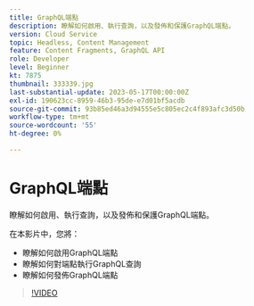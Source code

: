 ```yaml
---
title: GraphQL端點
description: 瞭解如何啟用、執行查詢，以及發佈和保護GraphQL端點。
version: Cloud Service
topic: Headless, Content Management
feature: Content Fragments, GraphQL API
role: Developer
level: Beginner
kt: 7875
thumbnail: 333339.jpg
last-substantial-update: 2023-05-17T00:00:00Z
exl-id: 190623cc-8959-46b3-95de-e7d01bf5acdb
source-git-commit: 93b85ed46a3d94555e5c805ec2c4f893afc3d50b
workflow-type: tm+mt
source-wordcount: '55'
ht-degree: 0%

---
```


# GraphQL端點

瞭解如何啟用、執行查詢，以及發佈和保護GraphQL端點。

在本影片中，您將：

+ 瞭解如何啟用GraphQL端點
+ 瞭解如何對端點執行GraphQL查詢
+ 瞭解如何發佈GraphQL端點

>[!VIDEO](https://video.tv.adobe.com/v/333339?quality=12&learn=on)
